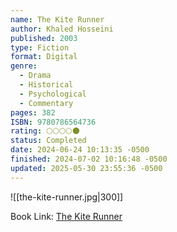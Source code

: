 ```yaml
---
name: The Kite Runner
author: Khaled Hosseini
published: 2003
type: Fiction
format: Digital
genre:
  - Drama
  - Historical
  - Psychological
  - Commentary
pages: 382
ISBN: 9780786564736
rating: 🌕🌕🌕🌕🌑
status: Completed
date: 2024-06-24 10:13:35 -0500
finished: 2024-07-02 10:16:48 -0500
updated: 2025-05-30 23:55:36 -0500
---
```


![[the-kite-runner.jpg|300]]

Book Link: [The Kite Runner](https://www.goodreads.com/book/show/77203.The_Kite_Runner)
